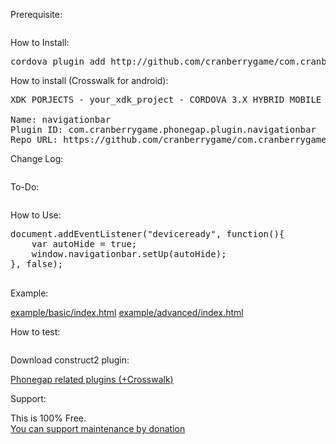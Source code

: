 Prerequisite:

<pre>
</pre>

How to Install:

<pre>
cordova plugin add http://github.com/cranberrygame/com.cranberrygame.phonegap.plugin.navigationbar
</pre>

How to install (Crosswalk for android):

<pre>
XDK PORJECTS - your_xdk_project - CORDOVA 3.X HYBRID MOBILE APP SETTINGS - PLUGINS AND PERMISSIONS - Third Party Plugins - Add a Third Party Plugin - Get Plugin from the Web -

Name: navigationbar
Plugin ID: com.cranberrygame.phonegap.plugin.navigationbar
Repo URL: https://github.com/cranberrygame/com.cranberrygame.phonegap.plugin.navigationbar
</pre>

Change Log:

<pre>
</pre>

To-Do:

<pre>
</pre>	

How to Use:

<pre>
document.addEventListener("deviceready", function(){
	var autoHide = true;
	window.navigationbar.setUp(autoHide);		
}, false);	

</pre>

Example:

<a href="https://github.com/cranberrygame/com.cranberrygame.phonegap.plugin.navigationbar/blob/master/example/basic/index.html">example/basic/index.html</a>
<a href="https://github.com/cranberrygame/com.cranberrygame.phonegap.plugin.navigationbar/blob/master/example/advanced/index.html">example/advanced/index.html</a>

How to test:

<pre>
</pre>

Download construct2 plugin:

<a href="https://www.scirra.com/forum/viewtopic.php?t=109586">Phonegap related plugins (+Crosswalk)</a>

Support:

This is 100% Free.<br>
<a href="https://www.paypal.com/cgi-bin/webscr?cmd=_donations&business=F9MJ2UY9EKXRN&lc=KR&item_name=Phonegap%20navigationbar%20plugin%20donation&currency_code=USD&bn=PP%2dDonationsBF%3abtn_donateCC_LG%2egif%3aNonHosted">You can support maintenance by donation</a>

